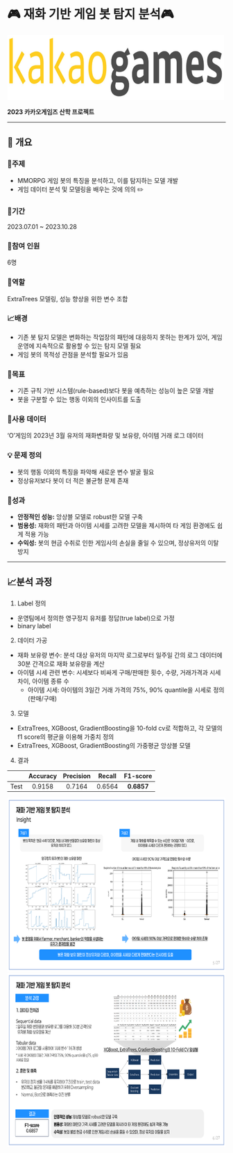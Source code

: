 # :video_game: 재화 기반 게임 봇 탐지 분석:video_game:

<img src="./kakaogames_image2023/카겜.jpeg" width="500" height="150"/>

**2023 카카오게임즈 산학 프로젝트**

----------------------

## :book: 개요

### :dart:주제

- MMORPG 게임 봇의 특징을 분석하고, 이를 탐지하는 모델 개발
- 게임 데이터 분석 및 모델링을 배우는 것에 의의 :pencil2:

### :calendar:기간
2023.07.01 ~ 2023.10.28

### :busts_in_silhouette:참여 인원
6명

### :memo:역할
ExtraTrees 모델링, 성능 향상을 위한 변수 조합

### :chart_with_upwards_trend:배경
- 기존 봇 탐지 모델은 변화하는 작업장의 패턴에 대응하지 못하는 한계가 있어, 게임 운영에 지속적으로 활용할 수 있는 탐지 모델 필요
- 게임 봇의 목적성 관점을 분석할 필요가 있음

### :triangular_flag_on_post:목표
- 기존 규칙 기반 시스템(rule-based)보다 봇을 예측하는 성능이 높은 모델 개발
- 봇을 구분할 수 있는 행동 이외의 인사이트를 도출 

### :open_file_folder:사용 데이터
‘O’게임의 2023년 3월 유저의 재화변화량 및 보유량, 아이템 거래 로그 데이터


### :bulb: 문제 정의
- 봇의 행동 이외의 특징을 파악해 새로운 변수 발굴 필요
- 정상유저보다 봇이 더 적은 불균형 문제 존재

### :crown:성과

- **안정적인 성능:** 앙상블 모델로 robust한 모델 구축
- **범용성:** 재화의 패턴과 아이템 시세를 고려한 모델을 제시하여 타 게임 환경에도 쉽게 적용 가능
- **수익성:** 봇의 현금 수취로 인한 게임사의 손실을 줄일 수 있으며, 정상유저의 이탈 방지


---------

## :chart_with_upwards_trend:분석 과정

1. Label 정의
- 운영팀에서 정의한 영구정지 유저를 정답(true label)으로 가정
- binary label

2. 데이터 가공
- 재화 보유량 변수: 분석 대상 유저의 마지막 로그로부터 일주일 간의 로그 데이터에 30분 간격으로 재화 보유량을 계산
- 아이템 시세 관련 변수: 시세보다 비싸게 구매/판매한 횟수, 수량, 거래가격과 시세 차이, 아이템 종류 수
  - 아이템 시세: 아이템의 3일간 거래 가격의 75%, 90% quantile을 시세로 정의(판매/구매)
  
3. 모델
- ExtraTrees, XGBoost, GradientBoosting을 10-fold cv로 적합하고, 각 모델의 f1 score의 평균을 이용해 가중치 정의
- ExtraTrees, XGBoost, GradientBoosting의 가중평균 앙상블 모델

4. 결과

||Accuracy|Precision|Recall|F1-score|
|:---:|:---:|:---:|:---:|:---:|
|Test|0.9158|0.7164|0.6564|**0.6857**|

<img src="./kakaogames_image2023/취업 포트폴리오 최종_5.png" width="800" height="400"/>
<img src="./kakaogames_image2023/취업 포트폴리오 최종_6.png" width="800" height="400"/>
